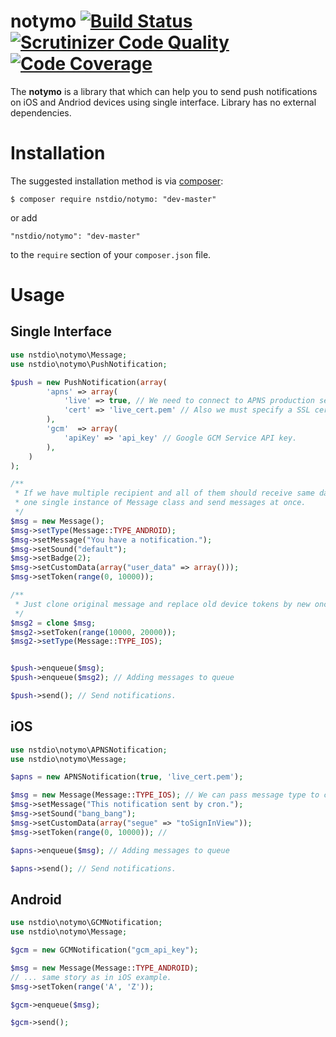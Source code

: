 # notymo [![Build Status](https://travis-ci.org/nstdio/notymo.svg?branch=master)](https://travis-ci.org/nstdio/notymo) [![Scrutinizer Code Quality](https://scrutinizer-ci.com/g/nstdio/notymo/badges/quality-score.png?b=master)](https://scrutinizer-ci.com/g/nstdio/notymo/?branch=master) [![Code Coverage](https://scrutinizer-ci.com/g/nstdio/notymo/badges/coverage.png?b=master)](https://scrutinizer-ci.com/g/nstdio/notymo/?branch=master)

The **notymo** is a library that which can help you to send push notifications on iOS and Andriod devices using single interface. Library has no external dependencies.

# Installation

The suggested installation method is via [composer](https://getcomposer.org/):
```
$ composer require nstdio/notymo: "dev-master"
```
or add
```
"nstdio/notymo": "dev-master"
```
to the `require` section of your `composer.json` file.

# Usage

## Single Interface
```php
use nstdio\notymo\Message;
use nstdio\notymo\PushNotification;

$push = new PushNotification(array(
        'apns' => array(
            'live' => true, // We need to connect to APNS production server
            'cert' => 'live_cert.pem' // Also we must specify a SSL certificate for sending notification to iOS devices.
        ),
        'gcm'  => array(
            'apiKey' => 'api_key' // Google GCM Service API key. 
        ),
    )
);

/**
 * If we have multiple recipient and all of them should receive same data we can create
 * one single instance of Message class and send messages at once.
 */
$msg = new Message();
$msg->setType(Message::TYPE_ANDROID);
$msg->setMessage("You have a notification.");
$msg->setSound("default");
$msg->setBadge(2);
$msg->setCustomData(array("user_data" => array()));
$msg->setToken(range(0, 10000));

/**
 * Just clone original message and replace old device tokens by new once for iOS devices.
 */
$msg2 = clone $msg;
$msg2->setToken(range(10000, 20000));
$msg2->setType(Message::TYPE_IOS);


$push->enqueue($msg);
$push->enqueue($msg2); // Adding messages to queue

$push->send(); // Send notifications.
```
## iOS

```php
use nstdio\notymo\APNSNotification;
use nstdio\notymo\Message;

$apns = new APNSNotification(true, 'live_cert.pem');

$msg = new Message(Message::TYPE_IOS); // We can pass message type to constructor.
$msg->setMessage("This notification sent by cron.");
$msg->setSound("bang_bang");
$msg->setCustomData(array("segue" => "toSignInView"));
$msg->setToken(range(0, 10000)); //

$apns->enqueue($msg); // Adding messages to queue

$apns->send(); // Send notifications.
```

## Android

```php
use nstdio\notymo\GCMNotification;
use nstdio\notymo\Message;

$gcm = new GCMNotification("gcm_api_key");

$msg = new Message(Message::TYPE_ANDROID);
// ... same story as in iOS example.
$msg->setToken(range('A', 'Z'));

$gcm->enqueue($msg);

$gcm->send();
```

